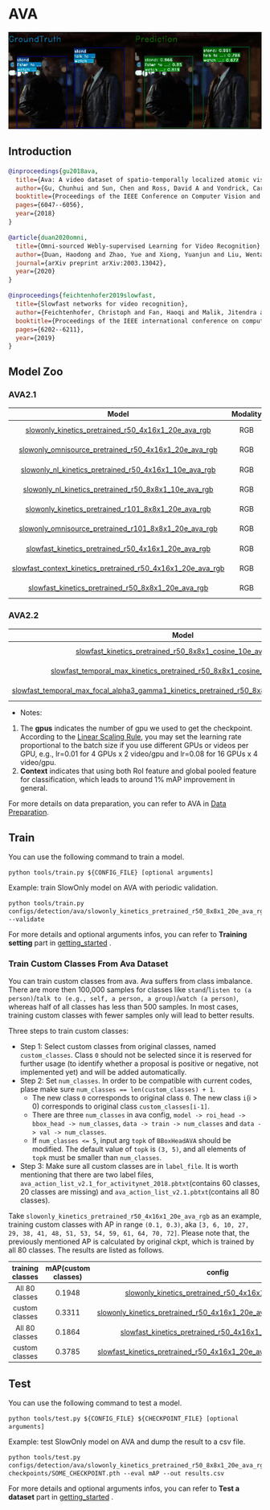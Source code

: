 # AVA

<div align="center">
  <img src="https://raw.githubusercontent.com/open-mmlab/mmaction2/master/docs/imgs/spatio-temporal-det.gif" width="800px"/>
</div>

## Introduction

<!-- [DATASET] -->

```BibTeX
@inproceedings{gu2018ava,
  title={Ava: A video dataset of spatio-temporally localized atomic visual actions},
  author={Gu, Chunhui and Sun, Chen and Ross, David A and Vondrick, Carl and Pantofaru, Caroline and Li, Yeqing and Vijayanarasimhan, Sudheendra and Toderici, George and Ricco, Susanna and Sukthankar, Rahul and others},
  booktitle={Proceedings of the IEEE Conference on Computer Vision and Pattern Recognition},
  pages={6047--6056},
  year={2018}
}
```

<!-- [ALGORITHM] -->

```BibTeX
@article{duan2020omni,
  title={Omni-sourced Webly-supervised Learning for Video Recognition},
  author={Duan, Haodong and Zhao, Yue and Xiong, Yuanjun and Liu, Wentao and Lin, Dahua},
  journal={arXiv preprint arXiv:2003.13042},
  year={2020}
}
```

<!-- [ALGORITHM] -->

```BibTeX
@inproceedings{feichtenhofer2019slowfast,
  title={Slowfast networks for video recognition},
  author={Feichtenhofer, Christoph and Fan, Haoqi and Malik, Jitendra and He, Kaiming},
  booktitle={Proceedings of the IEEE international conference on computer vision},
  pages={6202--6211},
  year={2019}
}
```

## Model Zoo

### AVA2.1

|                            Model                             | Modality |  Pretrained  | Backbone  | Input | gpus |   Resolution   | mAP  |                             log                              |                             json                             |                             ckpt                             |
| :----------------------------------------------------------: | :------: | :----------: | :-------: | :---: | :--: | :------------: | :--: | :----------------------------------------------------------: | :----------------------------------------------------------: | :----------------------------------------------------------: |
| [slowonly_kinetics_pretrained_r50_4x16x1_20e_ava_rgb](/configs/detection/ava/slowonly_kinetics_pretrained_r50_4x16x1_20e_ava_rgb.py) |   RGB    | Kinetics-400 | ResNet50  | 4x16  |  8   | short-side 256 | 20.1 | [log](https://download.openmmlab.com/mmaction/detection/ava/slowonly_kinetics_pretrained_r50_4x16x1_20e_ava_rgb/slowonly_kinetics_pretrained_r50_4x16x1_20e_ava_rgb_20201127.log) | [json](https://download.openmmlab.com/mmaction/detection/ava/slowonly_kinetics_pretrained_r50_4x16x1_20e_ava_rgb/slowonly_kinetics_pretrained_r50_4x16x1_20e_ava_rgb_20201127.json) | [ckpt](https://download.openmmlab.com/mmaction/detection/ava/slowonly_kinetics_pretrained_r50_4x16x1_20e_ava_rgb/slowonly_kinetics_pretrained_r50_4x16x1_20e_ava_rgb_20201217-40061d5f.pth) |
| [slowonly_omnisource_pretrained_r50_4x16x1_20e_ava_rgb](/configs/detection/ava/slowonly_omnisource_pretrained_r50_4x16x1_20e_ava_rgb.py) |   RGB    |  OmniSource  | ResNet50  | 4x16  |  8   | short-side 256 | 21.8 | [log](https://download.openmmlab.com/mmaction/detection/ava/slowonly_omnisource_pretrained_r50_4x16x1_20e_ava_rgb/slowonly_omnisource_pretrained_r50_4x16x1_20e_ava_rgb_20201127.log) | [json](https://download.openmmlab.com/mmaction/detection/ava/slowonly_omnisource_pretrained_r50_4x16x1_20e_ava_rgb/slowonly_omnisource_pretrained_r50_4x16x1_20e_ava_rgb_20201127.json) | [ckpt](https://download.openmmlab.com/mmaction/detection/ava/slowonly_omnisource_pretrained_r50_4x16x1_20e_ava_rgb/slowonly_omnisource_pretrained_r50_4x16x1_20e_ava_rgb_20201217-0c6d2e98.pth) |
| [slowonly_nl_kinetics_pretrained_r50_4x16x1_10e_ava_rgb](/configs/detection/ava/slowonly_nl_kinetics_pretrained_r50_4x16x1_10e_ava_rgb.py) |   RGB    | Kinetics-400 | ResNet50  | 4x16  |  8   | short-side 256 | 21.75 | [log](https://download.openmmlab.com/mmaction/detection/ava/slowonly_nl_kinetics_pretrained_r50_4x16x1_10e_ava_rgb/20210316_122517.log) | [json](https://download.openmmlab.com/mmaction/detection/ava/slowonly_nl_kinetics_pretrained_r50_4x16x1_10e_ava_rgb/20210316_122517.log.json) | [ckpt](https://download.openmmlab.com/mmaction/detection/ava/slowonly_nl_kinetics_pretrained_r50_4x16x1_10e_ava_rgb/slowonly_nl_kinetics_pretrained_r50_4x16x1_10e_ava_rgb_20210316-959829ec.pth) |
| [slowonly_nl_kinetics_pretrained_r50_8x8x1_10e_ava_rgb](/configs/detection/ava/slowonly_nl_kinetics_pretrained_r50_8x8x1_10e_ava_rgb.py) |   RGB    | Kinetics-400 | ResNet50  | 8x8  |  8x2   | short-side 256 | 23.79 | [log](https://download.openmmlab.com/mmaction/detection/ava/slowonly_nl_kinetics_pretrained_r50_8x8x1_10e_ava_rgb/20210316_122517.log) | [json](https://download.openmmlab.com/mmaction/detection/ava/slowonly_nl_kinetics_pretrained_r50_8x8x1_10e_ava_rgb/20210316_122517.log.json) | [ckpt](https://download.openmmlab.com/mmaction/detection/ava/slowonly_nl_kinetics_pretrained_r50_8x8x1_10e_ava_rgb/slowonly_nl_kinetics_pretrained_r50_8x8x1_10e_ava_rgb_20210316-5742e4dd.pth) |
| [slowonly_kinetics_pretrained_r101_8x8x1_20e_ava_rgb](/configs/detection/ava/slowonly_kinetics_pretrained_r101_8x8x1_20e_ava_rgb.py) |   RGB    | Kinetics-400 | ResNet101 |  8x8  | 8x2  | short-side 256 | 24.6 | [log](https://download.openmmlab.com/mmaction/detection/ava/slowonly_kinetics_pretrained_r101_8x8x1_20e_ava_rgb/slowonly_kinetics_pretrained_r101_8x8x1_20e_ava_rgb_20201127.log) | [json](https://download.openmmlab.com/mmaction/detection/ava/slowonly_kinetics_pretrained_r101_8x8x1_20e_ava_rgb/slowonly_kinetics_pretrained_r101_8x8x1_20e_ava_rgb_20201127.json) | [ckpt](https://download.openmmlab.com/mmaction/detection/ava/slowonly_kinetics_pretrained_r101_8x8x1_20e_ava_rgb/slowonly_kinetics_pretrained_r101_8x8x1_20e_ava_rgb_20201217-1c9b4117.pth) |
| [slowonly_omnisource_pretrained_r101_8x8x1_20e_ava_rgb](/configs/detection/ava/slowonly_omnisource_pretrained_r101_8x8x1_20e_ava_rgb.py) |   RGB    |  OmniSource  | ResNet101 |  8x8  | 8x2  | short-side 256 | 25.9 | [log](https://download.openmmlab.com/mmaction/detection/ava/slowonly_omnisource_pretrained_r101_8x8x1_20e_ava_rgb/slowonly_omnisource_pretrained_r101_8x8x1_20e_ava_rgb_20201127.log) | [json](https://download.openmmlab.com/mmaction/detection/ava/slowonly_omnisource_pretrained_r101_8x8x1_20e_ava_rgb/slowonly_omnisource_pretrained_r101_8x8x1_20e_ava_rgb_20201127.json) | [ckpt](https://download.openmmlab.com/mmaction/detection/ava/slowonly_omnisource_pretrained_r101_8x8x1_20e_ava_rgb/slowonly_omnisource_pretrained_r101_8x8x1_20e_ava_rgb_20201217-16378594.pth) |
| [slowfast_kinetics_pretrained_r50_4x16x1_20e_ava_rgb](/configs/detection/ava/slowfast_kinetics_pretrained_r50_4x16x1_20e_ava_rgb.py) |   RGB    | Kinetics-400 | ResNet50  | 32x2  | 8x2  | short-side 256 | 24.4 | [log](https://download.openmmlab.com/mmaction/detection/ava/slowfast_kinetics_pretrained_r50_4x16x1_20e_ava_rgb/slowfast_kinetics_pretrained_r50_4x16x1_20e_ava_rgb_20201217.log) | [json](https://download.openmmlab.com/mmaction/detection/ava/slowfast_kinetics_pretrained_r50_4x16x1_20e_ava_rgb/slowfast_kinetics_pretrained_r50_4x16x1_20e_ava_rgb_20201217.json) | [ckpt](https://download.openmmlab.com/mmaction/detection/ava/slowfast_kinetics_pretrained_r50_4x16x1_20e_ava_rgb/slowfast_kinetics_pretrained_r50_4x16x1_20e_ava_rgb_20201217-6e7c704d.pth) |
| [slowfast_context_kinetics_pretrained_r50_4x16x1_20e_ava_rgb](/configs/detection/ava/slowfast_context_kinetics_pretrained_r50_4x16x1_20e_ava_rgb.py) |   RGB    | Kinetics-400 | ResNet50  | 32x2  | 8x2  | short-side 256 | 25.4 | [log](https://download.openmmlab.com/mmaction/detection/ava/slowfast_context_kinetics_pretrained_r50_4x16x1_20e_ava_rgb/slowfast_context_kinetics_pretrained_r50_4x16x1_20e_ava_rgb_20201222.log) | [json](https://download.openmmlab.com/mmaction/detection/ava/slowfast_context_kinetics_pretrained_r50_4x16x1_20e_ava_rgb/slowfast_context_kinetics_pretrained_r50_4x16x1_20e_ava_rgb_20201222.json) | [ckpt](https://download.openmmlab.com/mmaction/detection/ava/slowfast_context_kinetics_pretrained_r50_4x16x1_20e_ava_rgb/slowfast_context_kinetics_pretrained_r50_4x16x1_20e_ava_rgb_20201222-f4d209c9.pth) |
| [slowfast_kinetics_pretrained_r50_8x8x1_20e_ava_rgb](/configs/detection/ava/slowfast_kinetics_pretrained_r50_8x8x1_20e_ava_rgb.py) |   RGB    | Kinetics-400 | ResNet50  | 32x2  | 8x2  | short-side 256 | 25.5 | [log](https://download.openmmlab.com/mmaction/detection/ava/slowfast_kinetics_pretrained_r50_8x8x1_20e_ava_rgb/slowfast_kinetics_pretrained_r50_8x8x1_20e_ava_rgb_20201217.log) | [json](https://download.openmmlab.com/mmaction/detection/ava/slowfast_kinetics_pretrained_r50_8x8x1_20e_ava_rgb/slowfast_kinetics_pretrained_r50_8x8x1_20e_ava_rgb_20201217.json) | [ckpt](https://download.openmmlab.com/mmaction/detection/ava/slowfast_kinetics_pretrained_r50_8x8x1_20e_ava_rgb/slowfast_kinetics_pretrained_r50_8x8x1_20e_ava_rgb_20201217-ae225e97.pth) |

### AVA2.2

|                            Model                             | Modality |  Pretrained  | Backbone | Input | gpus | mAP  |                             log                              |                             json                             |                             ckpt                             |
| :----------------------------------------------------------: | :------: | :----------: | :------: | :---: | :--: | :--: | :----------------------------------------------------------: | :----------------------------------------------------------: | :----------------------------------------------------------: |
| [slowfast_kinetics_pretrained_r50_8x8x1_cosine_10e_ava22_rgb](/configs/detection/ava/slowfast_kinetics_pretrained_r50_8x8x1_cosine_10e_ava22_rgb.py) |   RGB    | Kinetics-400 | ResNet50 | 32x2  |  8   | 26.1 | [log](https://download.openmmlab.com/mmaction/detection/ava/slowfast_kinetics_pretrained_r50_8x8x1_cosine_10e_ava22_rgb/slowfast_kinetics_pretrained_r50_8x8x1_cosine_10e_ava22_rgb.log) | [json](https://download.openmmlab.com/mmaction/detection/ava/slowfast_kinetics_pretrained_r50_8x8x1_cosine_10e_ava22_rgb/slowfast_kinetics_pretrained_r50_8x8x1_cosine_10e_ava22_rgb.json) | [ckpt](https://download.openmmlab.com/mmaction/detection/ava/slowfast_kinetics_pretrained_r50_8x8x1_cosine_10e_ava22_rgb/slowfast_kinetics_pretrained_r50_8x8x1_cosine_10e_ava22_rgb-b987b516.pth) |
| [slowfast_temporal_max_kinetics_pretrained_r50_8x8x1_cosine_10e_ava22_rgb](/configs/detection/ava/slowfast_temporal_max_kinetics_pretrained_r50_8x8x1_cosine_10e_ava22_rgb.py) |   RGB    | Kinetics-400 | ResNet50 | 32x2  |  8   | 26.4 | [log](https://download.openmmlab.com/mmaction/detection/ava/slowfast_temporal_max_kinetics_pretrained_r50_8x8x1_cosine_10e_ava22_rgb/slowfast_temporal_max_kinetics_pretrained_r50_8x8x1_cosine_10e_ava22_rgb.log) | [json](https://download.openmmlab.com/mmaction/detection/ava/slowfast_temporal_max_kinetics_pretrained_r50_8x8x1_cosine_10e_ava22_rgb/slowfast_temporal_max_kinetics_pretrained_r50_8x8x1_cosine_10e_ava22_rgb.json) | [ckpt](https://download.openmmlab.com/mmaction/detection/ava/slowfast_temporal_max_kinetics_pretrained_r50_8x8x1_cosine_10e_ava22_rgb/slowfast_temporal_max_kinetics_pretrained_r50_8x8x1_cosine_10e_ava22_rgb-874e0845.pth) |
| [slowfast_temporal_max_focal_alpha3_gamma1_kinetics_pretrained_r50_8x8x1_cosine_10e_ava22_rgb](/configs/detection/ava/slowfast_temporal_max_focal_alpha3_gamma1_kinetics_pretrained_r50_8x8x1_cosine_10e_ava22_rgb.py) |   RGB    | Kinetics-400 | ResNet50 | 32x2  |  8   | 26.8 | [log](https://download.openmmlab.com/mmaction/detection/ava/slowfast_temporal_max_focal_alpha3_gamma1_kinetics_pretrained_r50_8x8x1_cosine_10e_ava22_rgb/slowfast_temporal_max_focal_alpha3_gamma1_kinetics_pretrained_r50_8x8x1_cosine_10e_ava22_rgb.log) | [json](https://download.openmmlab.com/mmaction/detection/ava/slowfast_temporal_max_focal_alpha3_gamma1_kinetics_pretrained_r50_8x8x1_cosine_10e_ava22_rgb/slowfast_temporal_max_focal_alpha3_gamma1_kinetics_pretrained_r50_8x8x1_cosine_10e_ava22_rgb.json) | [ckpt](https://download.openmmlab.com/mmaction/detection/ava/slowfast_temporal_max_focal_alpha3_gamma1_kinetics_pretrained_r50_8x8x1_cosine_10e_ava22_rgb/slowfast_temporal_max_focal_alpha3_gamma1_kinetics_pretrained_r50_8x8x1_cosine_10e_ava22_rgb-345618cd.pth) |

- Notes:

1. The **gpus** indicates the number of gpu we used to get the checkpoint.
   According to the [Linear Scaling Rule](https://arxiv.org/abs/1706.02677), you may set the learning rate proportional to the batch size if you use different GPUs or videos per GPU,
   e.g., lr=0.01 for 4 GPUs x 2 video/gpu and lr=0.08 for 16 GPUs x 4 video/gpu.
2. **Context** indicates that using both RoI feature and global pooled feature for classification, which leads to around 1% mAP improvement in general.

For more details on data preparation, you can refer to AVA in [Data Preparation](/docs/data_preparation.md).

## Train

You can use the following command to train a model.

```shell
python tools/train.py ${CONFIG_FILE} [optional arguments]
```

Example: train SlowOnly model on AVA with periodic validation.

```shell
python tools/train.py configs/detection/ava/slowonly_kinetics_pretrained_r50_8x8x1_20e_ava_rgb.py --validate
```

For more details and optional arguments infos, you can refer to **Training setting** part in [getting_started](/docs/getting_started.md#training-setting) .

### Train Custom Classes From Ava Dataset

You can train custom classes from ava. Ava suffers from class imbalance. There are more then 100,000 samples for classes like `stand`/`listen to (a person)`/`talk to (e.g., self, a person, a group)`/`watch (a person)`, whereas half of all classes has less than 500 samples. In most cases, training custom classes with fewer samples only will lead to better results.

Three steps to train custom classes:

- Step 1: Select custom classes from original classes, named `custom_classes`. Class `0` should not be selected since it is reserved for further usage (to identify whether a proposal is positive or negative, not implemented yet) and will be added automatically.
- Step 2: Set `num_classes`. In order to be compatible with current codes, plase make sure `num_classes == len(custom_classes) + 1`.
  - The new class `0` corresponds to original class `0`. The new class `i`(i > 0) corresponds to original class `custom_classes[i-1]`.
  - There are three `num_classes` in ava config, `model -> roi_head -> bbox_head -> num_classes`, `data -> train -> num_classes` and `data -> val -> num_classes`.
  - If `num_classes <= 5`, input arg `topk` of `BBoxHeadAVA` should be modified. The default value of `topk` is `(3, 5)`, and all elements of `topk` must be smaller than `num_classes`.
- Step 3: Make sure all custom classes are in `label_file`. It is worth mentioning that there are two label files, `ava_action_list_v2.1_for_activitynet_2018.pbtxt`(contains 60 classes, 20 classes are missing) and `ava_action_list_v2.1.pbtxt`(contains all 80 classes).

Take `slowonly_kinetics_pretrained_r50_4x16x1_20e_ava_rgb` as an example, training custom classes with AP in range `(0.1, 0.3)`, aka `[3, 6, 10, 27, 29, 38, 41, 48, 51, 53, 54, 59, 61, 64, 70, 72]`. Please note that, the previously mentioned AP is calculated by original ckpt, which is trained by all 80 classes. The results are listed as follows.

|training classes|mAP(custom classes)|config|log|json|ckpt|
|:-:|:-:|:-:|:-:|:-:|:-:|
|All 80 classes|0.1948|[slowonly_kinetics_pretrained_r50_4x16x1_20e_ava_rgb](/configs/detection/ava/slowonly_kinetics_pretrained_r50_4x16x1_20e_ava_rgb.py)|[log](https://download.openmmlab.com/mmaction/detection/ava/slowonly_kinetics_pretrained_r50_4x16x1_20e_ava_rgb/slowonly_kinetics_pretrained_r50_4x16x1_20e_ava_rgb_20201127.log) | [json](https://download.openmmlab.com/mmaction/detection/ava/slowonly_kinetics_pretrained_r50_4x16x1_20e_ava_rgb/slowonly_kinetics_pretrained_r50_4x16x1_20e_ava_rgb_20201127.json) | [ckpt](https://download.openmmlab.com/mmaction/detection/ava/slowonly_kinetics_pretrained_r50_4x16x1_20e_ava_rgb/slowonly_kinetics_pretrained_r50_4x16x1_20e_ava_rgb_20201217-40061d5f.pth) |
|custom classes|0.3311|[slowonly_kinetics_pretrained_r50_4x16x1_20e_ava_rgb_custom_classes](/configs/detection/ava/slowonly_kinetics_pretrained_r50_4x16x1_20e_ava_rgb_custom_classes.py)| [log](https://download.openmmlab.com/mmaction/detection/ava/slowonly_kinetics_pretrained_r50_4x16x1_20e_ava_rgb_custom_classes/slowonly_kinetics_pretrained_r50_4x16x1_20e_ava_rgb_custom_classes.log) | [json](https://download.openmmlab.com/mmaction/detection/ava/slowonly_kinetics_pretrained_r50_4x16x1_20e_ava_rgb_custom_classes/slowonly_kinetics_pretrained_r50_4x16x1_20e_ava_rgb_custom_classes.json) | [ckpt](https://download.openmmlab.com/mmaction/detection/ava/slowonly_kinetics_pretrained_r50_4x16x1_20e_ava_rgb_custom_classes/slowonly_kinetics_pretrained_r50_4x16x1_20e_ava_rgb_custom_classes-4ab80419.pth) |
|All 80 classes|0.1864|[slowfast_kinetics_pretrained_r50_4x16x1_20e_ava_rgb.py](/configs/detection/ava/slowfast_kinetics_pretrained_r50_4x16x1_20e_ava_rgb.py)| [log](https://download.openmmlab.com/mmaction/detection/ava/slowfast_kinetics_pretrained_r50_4x16x1_20e_ava_rgb/slowfast_kinetics_pretrained_r50_4x16x1_20e_ava_rgb_20201217.log) | [json](https://download.openmmlab.com/mmaction/detection/ava/slowfast_kinetics_pretrained_r50_4x16x1_20e_ava_rgb/slowfast_kinetics_pretrained_r50_4x16x1_20e_ava_rgb_20201217.json) | [ckpt](https://download.openmmlab.com/mmaction/detection/ava/slowfast_kinetics_pretrained_r50_4x16x1_20e_ava_rgb/slowfast_kinetics_pretrained_r50_4x16x1_20e_ava_rgb_20201217-6e7c704d.pth) |
|custom classes|0.3785|[slowfast_kinetics_pretrained_r50_4x16x1_20e_ava_rgb_custom_classes](/configs/detection/ava/slowfast_kinetics_pretrained_r50_4x16x1_20e_ava_rgb_custom_classes.py)| [log](https://download.openmmlab.com/mmaction/detection/ava/slowfast_kinetics_pretrained_r50_4x16x1_20e_ava_rgb_custom_classes/slowfast_kinetics_pretrained_r50_4x16x1_20e_ava_rgb_custom_classes_20210305.log) | [json](https://download.openmmlab.com/mmaction/detection/ava/slowfast_kinetics_pretrained_r50_4x16x1_20e_ava_rgb_custom_classes/slowfast_kinetics_pretrained_r50_4x16x1_20e_ava_rgb_custom_classes_20210305.json) | [ckpt](https://download.openmmlab.com/mmaction/detection/ava/slowfast_kinetics_pretrained_r50_4x16x1_20e_ava_rgb_custom_classes/slowfast_kinetics_pretrained_r50_4x16x1_20e_ava_rgb_custom_classes_20210305-c6225546.pth) |

## Test

You can use the following command to test a model.

```shell
python tools/test.py ${CONFIG_FILE} ${CHECKPOINT_FILE} [optional arguments]
```

Example: test SlowOnly model on AVA and dump the result to a csv file.

```shell
python tools/test.py configs/detection/ava/slowonly_kinetics_pretrained_r50_8x8x1_20e_ava_rgb.py checkpoints/SOME_CHECKPOINT.pth --eval mAP --out results.csv
```

For more details and optional arguments infos, you can refer to **Test a dataset** part in [getting_started](/docs/getting_started.md#test-a-dataset) .
